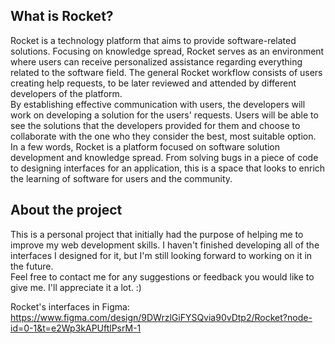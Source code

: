 ## What is Rocket?
Rocket is a technology platform that aims to provide software-related solutions. Focusing on knowledge spread, Rocket serves as an environment where users can receive personalized assistance regarding everything related to the software field.
The general Rocket workflow consists of users creating help requests, to be later reviewed and attended by different developers of the platform.<br>
By establishing effective communication with users, the developers will work on developing a solution for the users' requests. Users will be able to see the solutions that the developers provided for them and choose to collaborate with the one who they consider the best, most suitable option.
In a few words, Rocket is a platform focused on software solution development and knowledge spread. From solving bugs in a piece of code to designing interfaces for an application, this is a space that looks to enrich the learning of software for users and the community.

## About the project
This is a personal project that initially had the purpose of helping me to improve my web development skills. I haven't finished developing all of the interfaces I designed for it, but I'm still looking forward to working on it in the future.<be>
<br>Feel free to contact me for any suggestions or feedback you would like to give me. I'll appreciate it a lot. :)

Rocket's interfaces in Figma:
https://www.figma.com/design/9DWrzlGiFYSQvia90vDtp2/Rocket?node-id=0-1&t=e2Wp3kAPUftlPsrM-1
